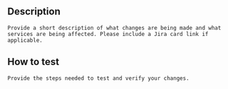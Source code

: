 ## Description
`Provide a short description of what changes are being made and what services are being affected. Please include a Jira card link if applicable.`

## How to test
`Provide the steps needed to test and verify your changes.`


